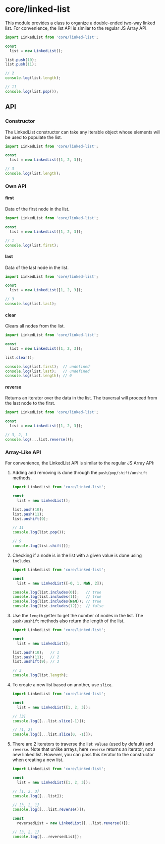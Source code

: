 # core/linked-list

This module provides a class to organize a double-ended two-way linked list.
For convenience, the list API is similar to the regular JS Array API.

```js
import LinkedList from 'core/linked-list';

const
  list = new LinkedList();

list.push(10);
list.push(11);

// 2
console.log(list.length);

// 11
console.log(list.pop());
```

## API

### Constructor

The LinkedList constructor can take any Iterable object whose elements will be used to populate the list.

```js
import LinkedList from 'core/linked-list';

const
  list = new LinkedList([1, 2, 3]);

// 3
console.log(list.length);
```

### Own API

#### first

Data of the first node in the list.

```js
import LinkedList from 'core/linked-list';

const
  list = new LinkedList([1, 2, 3]);

// 1
console.log(list.first);
```

#### last

Data of the last node in the list.

```js
import LinkedList from 'core/linked-list';

const
  list = new LinkedList([1, 2, 3]);

// 3
console.log(list.last);
```

#### clear

Clears all nodes from the list.

```js
import LinkedList from 'core/linked-list';

const
  list = new LinkedList([1, 2, 3]);

list.clear();

console.log(list.first);  // undefined
console.log(list.last);   // undefined
console.log(list.length); // 0
```

#### reverse

Returns an iterator over the data in the list.
The traversal will proceed from the last node to the first.

```js
import LinkedList from 'core/linked-list';

const
  list = new LinkedList([1, 2, 3]);

// 3, 2, 1
console.log(...list.reverse());
```

### Array-Like API

For convenience, the LinkedList API is similar to the regular JS Array API:

1. Adding and removing is done through the `push/pop/shift/unshift` methods.

   ```js
   import LinkedList from 'core/linked-list';

   const
     list = new LinkedList();

   list.push(10);
   list.push(11);
   list.unshift(9);

   // 11
   console.log(list.pop());

   // 9
   console.log(list.shift());
   ```

2. Checking if a node is in the list with a given value is done using `includes`.

   ```js
   import LinkedList from 'core/linked-list';

   const
     list = new LinkedList([-0, 1, NaN, 2]);

   console.log(list.includes(0));   // true
   console.log(list.includes(1));   // true
   console.log(list.includes(NaN)); // true
   console.log(list.includes(12));  // false
   ```

3. Use the `length` getter to get the number of nodes in the list. The `push/unshift` methods also return the length of the list.

   ```js
   import LinkedList from 'core/linked-list';

   const
     list = new LinkedList();

   list.push(10);   // 1
   list.push(11);   // 2
   list.unshift(9); // 3

   // 3
   console.log(list.length);
   ```

4. To create a new list based on another, use `slice`.

   ```js
   import LinkedList from 'core/linked-list';

   const
     list = new LinkedList([1, 2, 3]);

   // [3]
   console.log([...list.slice(-1)]);

   // [1, 2]
   console.log([...list.slice(0, -1)]);
   ```

5. There are 2 iterators to traverse the list: `values` (used by default) and `reverse`.
   Note that unlike arrays, here `reverse` returns an iterator, not a new linked list.
   However, you can pass this iterator to the constructor when creating a new list.

   ```js
   import LinkedList from 'core/linked-list';

   const
     list = new LinkedList([1, 2, 3]);

   // [1, 2, 3]
   console.log([...list]);

   // [3, 2, 1]
   console.log([...list.reverse()]);

   const
     reversedList = new LinkedList([...list.reverse()]);

   // [3, 2, 1]
   console.log([...reversedList]);
   ```
